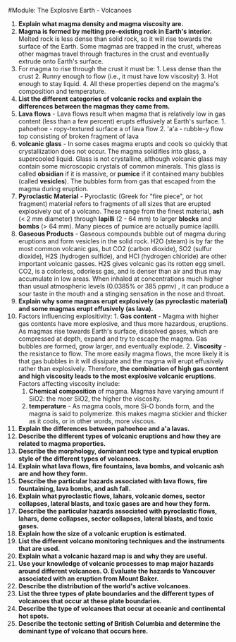 #Module: The Explosive Earth - Volcanoes
1. **Explain what magma density and magma viscosity are.**
  1. **Magma is formed by melting pre-existing rock in Earth's interior.** Melted rock is less dense than solid rock, so it will rise towards the surface of the Earth. Some magmas are trapped in the crust, whereas other magmas travel through fractures in the crust and eventually extrude onto Earth's surface.
  2. For magma to rise through the crust it must be: 
    1. Less dense than the crust
    2. Runny enough to flow (i.e., it must have low viscosity)
    3. Hot enough to stay liquid. 
    4. All these properties depend on the magma's composition and temperature.
2. **List the different categories of volcanic rocks and explain the differences between the magmas they came from.**
  1. **Lava flows** - Lava flows result when magma that is relatively low in gas content (less than a few percent) erupts effusively at Earth's surface.
    1. pahoehoe - ropy-textured surface a of lava flow
    2. 'a'a - rubble-y flow top consisting of broken fragment of lava
  2. **volcanic glass** -  In some cases magma erupts and cools so quickly that crystallization does not occur. The magma solidifies into glass, a supercooled liquid. Glass is not crystalline, although volcanic glass may contain some microscopic crystals of common minerals. This glass is called **obsidian** if it is massive, or **pumice** if it contained many bubbles (called **vesicles**). The bubbles form from gas that escaped from the magma during eruption.
  3. **Pyroclastic Material** - Pyroclastic (Greek for "fire piece", or hot fragment) material refers to fragments of all sizes that are erupted explosively out of a volcano. These range from the finest material, **ash** (< 2 mm diameter) through **lapilli** (2 - 64 mm) to larger **blocks** and **bombs** (> 64 mm). Many pieces of pumice are actually pumice lapilli.
  4. **Gaseous Products** - Gaseous compounds bubble out of magma during eruptions and form vesicles in the solid rock. H2O (steam) is by far the most common volcanic gas, but CO2 (carbon dioxide), SO2 (sulfur dioxide), H2S (hydrogen sulfide), and HCl (hydrogen chloride) are other important volcanic gasses. H2S gives volcanic gas its rotten egg smell. CO2, is a colorless, odorless gas, and is denser than air and thus may accumulate in low areas. When inhaled at concentrations much higher than usual atmospheric levels (0.0385% or 385 ppmv) , it can produce a sour taste in the mouth and a stinging sensation in the nose and throat.
3. **Explain why some magmas erupt explosively (as pyroclastic material) and some magmas erupt effusively (as lava).**
  1. Factors influencing explositivity:
    1. **Gas content** - Magma with higher gas contents have more explosive, and thus more hazardous, eruptions. As magmas rise towards Earth's surface, dissolved gases, which are compressed at depth, expand and try to escape the magma. Gas bubbles are formed, grow larger, and eventually explode.
    2. **Viscosity** - the resistance to flow. The more easily magma flows, the more likely it is that gas bubbles in it will dissipate and the magma will erupt effusively rather than explosively. Therefore, **the combination of high gas content and high viscosity leads to the most explosive volcanic eruptions**. Factors affecting viscosity include:
      1. **Chemical composition** of magma. Magmas have varying amount if SiO2: the moer SiO2, the higher the viscosity.
      2. **temperature** - As magma cools, more Si-O bonds form, and the magma is said to polymerize. this makes magma stickier and thicker as it cools, or in other words, more viscous.
4. **Explain the differences between pahoehoe and a'a lavas.**
5. **Describe the different types of volcanic eruptions and how they are related to magma properties.**
6. **Describe the morphology, dominant rock type and typical eruption style of the different types of volcanoes.**
7. **Explain what lava flows, fire fountains, lava bombs, and volcanic ash are and how they form.**
8. **Describe the particular hazards associated with lava flows, fire fountaining, lava bombs, and ash fall.**
9. **Explain what pyroclastic flows, lahars, volcanic domes, sector collapses, lateral blasts, and toxic gases are and how they form.**
10. **Describe the particular hazards associated with pyroclastic flows, lahars, dome collapses, sector collapses, lateral blasts, and toxic gases.**
11. **Explain how the size of a volcanic eruption is estimated.**
12. **List the different volcano monitoring techniques and the instruments that are used.**
13. **Explain what a volcanic hazard map is and why they are useful.**
14. **Use your knowledge of volcanic processes to map major hazards around different volcanoes. O. Evaluate the hazards to Vancouver associated with an eruption from Mount Baker.**
15. **Describe the distribution of the world's active volcanoes.**
16. **List the three types of plate boundaries and the different types of volcanoes that occur at these plate boundaries.**
17. **Describe the type of volcanoes that occur at oceanic and continental hot spots.**
18. **Describe the tectonic setting of British Columbia and determine the dominant type of volcano that occurs here.**

